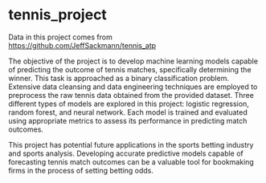# tennis_project
Data in this project comes from https://github.com/JeffSackmann/tennis_atp

The objective of the project is to develop machine learning models capable of predicting the outcome of tennis matches, specifically determining the winner. This task is approached as a binary classification problem. Extensive data cleansing and data engineering techniques are employed to preprocess the raw tennis data obtained from the provided dataset. Three different types of models are explored in this project: logistic regression, random forest, and neural network. Each model is trained and evaluated using appropriate metrics to assess its performance in predicting match outcomes.

This project has potential future applications in the sports betting industry and sports analysis. Developing accurate predictive models capable of forecasting tennis match outcomes can be a valuable tool for bookmaking firms in the process of setting betting odds.